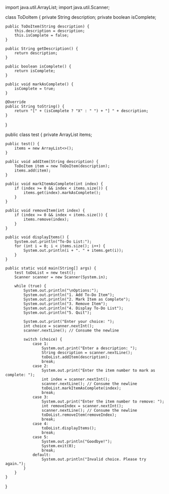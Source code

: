 import java.util.ArrayList;
import java.util.Scanner;

class ToDoItem {
    private String description;
    private boolean isComplete;

    public ToDoItem(String description) {
        this.description = description;
        this.isComplete = false;
    }

    public String getDescription() {
        return description;
    }

    public boolean isComplete() {
        return isComplete;
    }

    public void markAsComplete() {
        isComplete = true;
    }

    @Override
    public String toString() {
        return "[" + (isComplete ? "X" : " ") + "] " + description;
    }
}

public class test {
    private ArrayList<ToDoItem> items;

    public test() {
        items = new ArrayList<>();
    }

    public void addItem(String description) {
        ToDoItem item = new ToDoItem(description);
        items.add(item);
    }

    public void markItemAsComplete(int index) {
        if (index >= 0 && index < items.size()) {
            items.get(index).markAsComplete();
        }
    }

    public void removeItem(int index) {
        if (index >= 0 && index < items.size()) {
            items.remove(index);
        }
    }

    public void displayItems() {
        System.out.println("To-Do List:");
        for (int i = 0; i < items.size(); i++) {
            System.out.println(i + ". " + items.get(i));
        }
    }

    public static void main(String[] args) {
        test toDoList = new test();
        Scanner scanner = new Scanner(System.in);

        while (true) {
            System.out.println("\nOptions:");
            System.out.println("1. Add To-Do Item");
            System.out.println("2. Mark Item as Complete");
            System.out.println("3. Remove Item");
            System.out.println("4. Display To-Do List");
            System.out.println("5. Quit");

            System.out.print("Enter your choice: ");
            int choice = scanner.nextInt();
            scanner.nextLine(); // Consume the newline

            switch (choice) {
                case 1:
                    System.out.print("Enter a description: ");
                    String description = scanner.nextLine();
                    toDoList.addItem(description);
                    break;
                case 2:
                    System.out.print("Enter the item number to mark as complete: ");
                    int index = scanner.nextInt();
                    scanner.nextLine(); // Consume the newline
                    toDoList.markItemAsComplete(index);
                    break;
                case 3:
                    System.out.print("Enter the item number to remove: ");
                    int removeIndex = scanner.nextInt();
                    scanner.nextLine(); // Consume the newline
                    toDoList.removeItem(removeIndex);
                    break;
                case 4:
                    toDoList.displayItems();
                    break;
                case 5:
                    System.out.println("Goodbye!");
                    System.exit(0);
                    break;
                default:
                    System.out.println("Invalid choice. Please try again.");
            }
        }
    }
}
